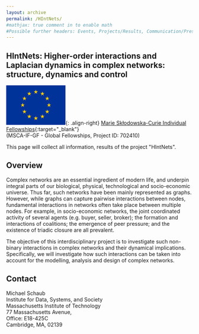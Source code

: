 ```yaml
---
layout: archive
permalink: /HIntNets/
#mathjax: true comment in to enable math
#Possible further headers: Events, Projects/Results, Communication/Presentation, News
---
```

## HIntNets: Higher-order interactions and Laplacian dynamics in complex networks: structure, dynamics and control
![image-right](/images/EuropeFlag.png){: .align-right}
[Marie Skłodowska-Curie Individual Fellowships](http://cordis.europa.eu/project/rcn/207743_en.html){:target="_blank"}  
(MSCA-IF-GF - Global Fellowships, Project ID: 702410)   

This page will collect all information, results of the project "HIntNets".   

## Overview
Complex networks are an essential ingredient of modern life, and underpin integral parts of our biological, physical, technological and socio-economic universe. Thus far, such networks have been mainly represented as graphs. However, while graphs can capture pairwise interactions between nodes, fundamental interactions in networks often take place between multiple nodes. For example, in socio-economic networks, the joint coordinated activity of several agents (e.g. buyer, seller, broker); the formation and interactions of coalitions; the emergence of peer pressure; and the existence of triadic closure are all prevalent.

The objective of this interdisciplinary project is to investigate such non-binary interactions in complex networks and their dynamical implications. Specifically, we will investigate how such interactions can be taken into account for the modelling, analysis and design of complex networks.

## Contact
Michael Schaub  
Institute for Data, Systems, and Society  
Massachusetts Institute of Technology  
77 Massachusetts Avenue,  
Office: E18-425C  
Cambridge, MA, 02139 
